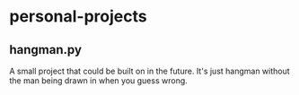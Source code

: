 # personal-projects

## hangman.py

A small project that could be built on in the future. It's just hangman without the man being drawn in when you guess wrong.
